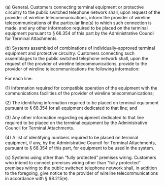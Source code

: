 (a) General. Customers connecting terminal equipment or protective circuitry to the public switched telephone network shall, upon request of the provider of wireline telecommunications, inform the provider of wireline telecommunications of the particular line(s) to which such connection is made, and any other information required to be placed on the terminal equipment pursuant to § 68.354 of this part by the Administrative Council for Terminal Attachments.

(b) Systems assembled of combinations of individually-approved terminal equipment and protective circuitry. Customers connecting such assemblages to the public switched telephone network shall, upon the request of the provider of wireline telecommunications, provide to the provider of wireline telecommunications the following information:
                                    

For each line:

(1) Information required for compatible operation of the equipment with the communications facilities of the provider of wireline telecommunications;

(2) The identifying information required to be placed on terminal equipment pursuant to § 68.354 for all equipment dedicated to that line; and

(3) Any other information regarding equipment dedicated to that line required to be placed on the terminal equipment by the Administrative Council for Terminal Attachments.

(4) A list of identifying numbers required to be placed on terminal equipment, if any, by the Administrative Council for Terminal Attachments, pursuant to § 68.354 of this part, for equipment to be used in the system.

(c) Systems using other than “fully protected” premises wiring. Customers who intend to connect premises wiring other than “fully protected” premises wiring to the public switched telephone network shall, in addition to the foregoing, give notice to the provider of wireline telecommunications in accordance with § 68.215(e).

